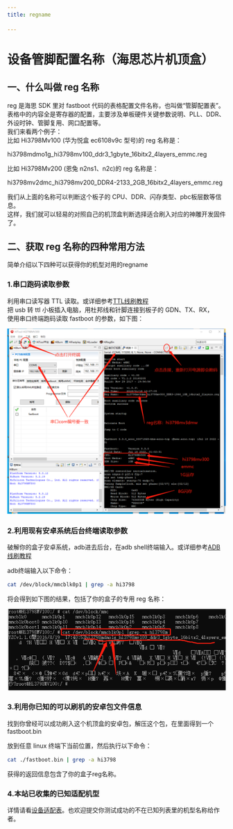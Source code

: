```yaml
---
title: regname

---
```


# 设备管脚配置名称（海思芯片机顶盒）


## 一、什么叫做 reg 名称

reg 是海思 SDK 里对 fastboot 代码的表格配置文件名称，也叫做“管脚配置表”。  
表格中的内容全是寄存器的配置，主要涉及单板硬件关键参数说明、PLL、DDR、外设时钟、管脚复用、网口配置等。  
我们来看两个例子：  
比如 Hi3798Mv100 (华为悦盒 ec6108v9c 型号)的 reg 名称是：  

hi3798mdmo1g_hi3798mv100_ddr3_1gbyte_16bitx2_4layers_emmc.reg  

比如 Hi3798Mv200 (恩兔 n2ns1、n2c)的 reg 名称是：  

hi3798mv2dmc_hi3798mv200_DDR4-2133_2GB_16bitx2_4layers_emmc.reg  

我们从上面的名称可以判断这个板子的 CPU、DDR、闪存类型、pbc板层数等信息。  
这样，我们就可以轻易的对照自己的机顶盒判断选择适合刷入对应的神雕开发固件了。  

## 二、获取 reg 名称的四种常用方法

简单介绍以下四种可以获得你的机型对用的regname  

### 1.串口跑码读取参数

利用串口读写器 TTL 读取。或详细参考[TTL线刷教程](/docs/tutorial-basics/ttl-flash)  
把 usb 转 ttl 小板插入电脑，用杜邦线和针脚连接到板子的 GDN、TX、RX，  
使用串口终端跑码读取 fastboot 的参数，如下图：  

![pic](img/hitool-run-reg.png)

### 2.利用现有安卓系统后台终端读取参数

破解你的盒子安卓系统，adb进去后台，在adb shell终端输入。或详细参考[ADB 线刷教程](/docs/tutorial-basics/adb-flash)  

adb终端输入以下命令：  
```bash
cat /dev/block/mmcblk0p1 | grep -a hi3798
```

将会得到如下图的结果，包括了你的盒子的专用 reg 名称：  

![pic](img/grepreg.png)

### 3.利用你已知的可以刷机的安卓包文件信息

找到你曾经可以成功刷入这个机顶盒的安卓包，解压这个包，在里面得到一个fastboot.bin  

放到任意 linux 终端下当前位置，然后执行以下命令：  
   
```bash
cat ./fastboot.bin | grep -a hi3798
```

获得的返回信息包含了你的盒子reg名称。


### 4.本站已收集的已知适配机型

详情请看[设备适配表](/devices)。也欢迎提交你测试成功的不在已知列表里的机型名称给作者。

